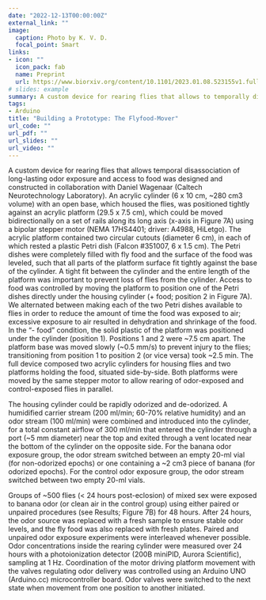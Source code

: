 ```yaml
---
date: "2022-12-13T00:00:00Z"
external_link: ""
image:
  caption: Photo by K. V. D.
  focal_point: Smart
links:
- icon: ""
  icon_pack: fab
  name: Preprint
  url: https://www.biorxiv.org/content/10.1101/2023.01.08.523155v1.full.pdf
# slides: example
summary: A custom device for rearing flies that allows to temporally disassociate chronic exposure to a specific odor from the presence of food.
tags: 
- Arduino
title: "Building a Prototype: The Flyfood-Mover"
url_code: ""
url_pdf: ""
url_slides: ""
url_video: ""
---
```


A custom device for rearing flies that allows temporal disassociation of long-lasting odor exposure and access to food was designed and constructed in collaboration with Daniel Wagenaar (Caltech Neurotechnology Laboratory). An acrylic cylinder (6 x 10 cm, ~280 cm3 volume) with an open base, which housed the flies, was positioned tightly against an acrylic platform (29.5 x 7.5 cm), which could be moved bidirectionally on a set of rails along its long axis (x-axis in Figure 7A) using a bipolar stepper motor (NEMA 17HS4401; driver: A4988, HiLetgo). The acrylic platform contained two circular cutouts (diameter 6 cm), in each of which rested a plastic Petri dish (Falcon #351007, 6 x 1.5 cm). The Petri dishes were completely filled with fly food and the surface of the food was leveled, such that all parts of the platform surface fit tightly against the base of the cylinder. A tight fit between the cylinder and the entire length of the platform was important to prevent loss of flies from the cylinder. Access to food was controlled by moving the platform to position one of the Petri dishes directly under the housing cylinder (+ food; position 2 in Figure 7A). We alternated between making each of the two Petri dishes available to flies in order to reduce the amount of time the food was exposed to air; excessive exposure to air resulted in dehydration and shrinkage of the food. In the “- food” condition, the solid plastic of the platform was positioned under the cylinder (position 1). Positions 1 and 2 were ~7.5 cm apart. The platform base was moved slowly (~0.5 mm/s) to prevent injury to the flies; transitioning from position 1 to position 2 (or vice versa) took ~2.5 min. The full device composed two acrylic cylinders for housing flies and two platforms holding the food, situated side-by-side. Both platforms were moved by the same stepper motor to allow rearing of odor-exposed and control-exposed flies in parallel.

The housing cylinder could be rapidly odorized and de-odorized. A humidified carrier stream (200 ml/min; 60-70% relative humidity) and an odor stream (100 ml/min) were combined and introduced into the cylinder, for a total constant airflow of 300 ml/min that entered the cylinder through a port (~5 mm diameter) near the top and exited through a vent located near the bottom of the cylinder on the opposite side. For the banana odor exposure group, the odor stream switched between an empty 20-ml vial (for non-odorized epochs) or one containing a ~2 cm3 piece of banana (for odorized epochs). For the control odor exposure group, the odor stream switched between two empty 20-ml vials. 

Groups of ~500 flies (< 24 hours post-eclosion) of mixed sex were exposed to banana odor (or clean air in the control group) using either paired or unpaired procedures (see Results; Figure 7B) for 48 hours. After 24 hours, the odor source was replaced with a fresh sample to ensure stable odor levels, and the fly food was also replaced with fresh plates. Paired and unpaired odor exposure experiments were interleaved whenever possible. Odor concentrations inside the rearing cylinder were measured over 24 hours with a photoionization detector (200B miniPID, Aurora Scientific), sampling at 1 Hz. Coordination of the motor driving platform movement with the valves regulating odor delivery was controlled using an Arduino UNO (Arduino.cc) microcontroller board. Odor valves were switched to the next state when movement from one position to another initiated.
